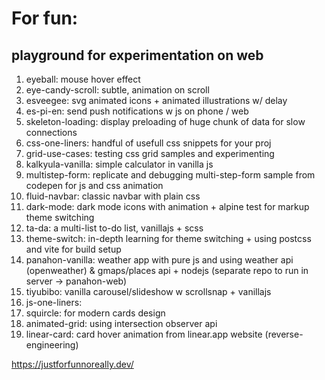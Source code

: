 # For fun:
## playground for experimentation on web

1. eyeball: mouse hover effect
2. eye-candy-scroll: subtle, animation on scroll
3. esveegee: svg animated icons + animated illustrations w/ delay
4. es-pi-en: send push notifications w js on phone / web
5. skeleton-loading: display preloading of huge chunk of data for slow connections
6. css-one-liners: handful of usefull css snippets for your proj
7. grid-use-cases: testing css grid samples and experimenting
8. kalkyula-vanilla: simple calculator in vanilla js
9. multistep-form: replicate and debugging multi-step-form sample from codepen for js and css animation
10. fluid-navbar: classic navbar with plain css
11. dark-mode: dark mode icons with animation + alpine test for markup theme switching
12. ta-da: a multi-list to-do list, vanillajs + scss
13. theme-switch: in-depth learning for theme switching + using postcss and vite for build setup
14. panahon-vanilla: weather app with pure js and using weather api (openweather) & gmaps/places api + nodejs (separate repo to run in server -> panahon-web)
15. tiyubibo: vanilla carousel/slideshow w scrollsnap + vanillajs
16. js-one-liners:
17. squircle: for modern cards design
18. animated-grid: using intersection observer api
19. linear-card: card hover animation from linear.app website (reverse-engineering)
 
https://justforfunnoreally.dev/
